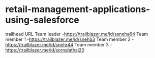 # retail-management-applications-using-salesforce
trailhead URL
Team leader -https://trailblazer.me/id/ssneha64
Team member 1 -https://trailblazer.me/id/snehb3
Team member 2 -https://trailblazer.me/id/snehr44
Team member 3 -https://trailblazer.me/id/sornalathaj20
